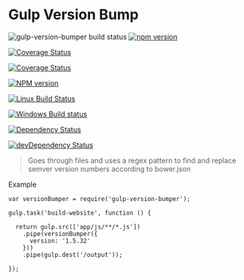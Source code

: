 Gulp Version Bump
====================
![gulp-version-bumper build status](https://travis-ci.org/crivas/gulp-version-bumper.svg?branch=master)
[![npm version](https://badge.fury.io/js/gulp-version-bumper.svg)](http://badge.fury.io/js/gulp-version-bumper)

[![Coverage Status](https://coveralls.io/repos/crivas/gulp-version-bumper/badge.svg?branch=master&service=github)](https://coveralls.io/github/crivas/gulp-version-bumper?branch=master)

[![Coverage Status](https://img.shields.io/coveralls/crivas/gulp-version-bumper.svg?style=flat)](https://coveralls.io/r/crivas/gulp-version-bumper?branch=master)

[![NPM version](https://img.shields.io/npm/v/jshint.svg?style=flat)](https://www.npmjs.com/package/gulp-version-bumper)

[![Linux Build Status](https://img.shields.io/travis/jshint/jshint/master.svg?style=flat&label=Linux%20build)](https://travis-ci.org/crivas/gulp-version-bumper)

[![Windows Build status](https://img.shields.io/appveyor/ci/jshint/jshint/master.svg?style=flat&label=Windows%20build)](https://ci.appveyor.com/project/crivas/gulp-version-bumper/branch/master)

[![Dependency Status](https://img.shields.io/david/jshint/gulp-version-bumper.svg?style=flat)](https://david-dm.org/crivas/gulp-version-bumper)

[![devDependency Status](https://img.shields.io/david/dev/jshint/jshint.svg?style=flat)](https://david-dm.org/crivas/gulp-version-bumper#info=devDependencies)




> Goes through files and uses a regex pattern to find and replace semver version numbers according to bower.json

Example

```js
var versionBumper = require('gulp-version-bumper');

gulp.task('build-website', function () {

  return gulp.src(['app/js/**/*.js'])
    .pipe(versionBumper({
      version: '1.5.32'
    }))
    .pipe(gulp.dest('/output'));

});
```
